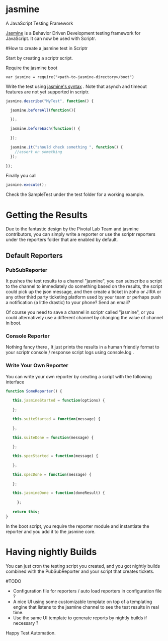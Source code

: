 # jasmine


A JavaScript Testing Framework

[Jasmine](https://github.com/jasmine/jasmine) is a Behavior Driven Development testing framework for JavaScript. It can now be used with Scriptr.


#How to create a jasmine test in Scriptr

Start by creating a scriptr script.

Require the jasmine boot 

`var jasmine = require("<path-to-jasmine-directory>/boot")`

Write the test using [jasmine's syntax](https://jasmine.github.io/2.5/introduction) . Note that asynch and timeout features are not yet supported in scriptr. 
```javascript
jasmine.describe("MyTest", function() {

  jasmine.beforeAll(function(){

  }); 
  
  jasmine.beforeEach(function() {
   
  });

  jasmine.it("should check something ", function() {
    //assert on something
  });
 
});
```
Finally you call 
 ```javascript
jasmine.execute();
```

Check the SampleTest under the test folder for a working example.

# Getting the Results

Due to the fantastic design by the Pivotal Lab Team and jasmine contributors, you can simply write a reporter or use the scriptr reporters under the reporters folder that are enabled by default. 

## Default Reporters

### PubSubReporter 

It pushes the test results to a channel "jasmine", you can subscribe a script to the channel to immediately do something based  on the results, the script could pick up the json message, and then create a ticket in zoho or JIRA or any other third party ticketing platform used by your team or perhaps push a notification (a little drastic) to your phone? Send an email? 

Of course you need to save a channel in scriptr called "jasmine", or you could alternatively use a different channel by changing the value of channel in boot.

### Console Reporter 

Nothing fancy there , It just prints the results in a human friendly format to your scriptr console / response script logs using console.log .


### Write Your Own Reporter

 You can write your own reporter by creating a script with the following interface 
```javascript
function SomeReporter() {
    
   this.jasmineStarted = function(options) {
   
   };

   this.suiteStarted = function(message) {
   
   };

   this.suiteDone = function(message) {
   
   };

   this.specStarted = function(message) {
   
   }; 

   this.specDone = function(message) {
   
   };

   this.jasmineDone = function(doneResult) { 
   
	 };
   
   return this;
}
```

In the boot script, you require the reporter module and instantiate the reporter and you add it to the jasmine core.


# Having nightly Builds 

 You can just cron the testing script you created, and you got nightly builds combined with the PubSubReporter and your script that creates tickets.


#TODO 
* Configuration file for reporters / auto load reporters in configuration file ? 
* A nice UI using some customizable template on top of a templating engine that listens to the jasmine channel to see the test results in real time. 
* Use the same UI template to generate reports by nightly builds if necessary ? 


Happy Test Automation.
